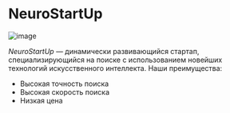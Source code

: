 # NeuroStartUp
![image](https://github-production-user-asset-6210df.s3.amazonaws.com/152031354/297375097-fd7031fa-5455-4779-b978-31993837cb6c.png?X-Amz-Algorithm=AWS4-HMAC-SHA256&X-Amz-Credential=AKIAVCODYLSA53PQK4ZA%2F20240118%2Fus-east-1%2Fs3%2Faws4_request&X-Amz-Date=20240118T045431Z&X-Amz-Expires=300&X-Amz-Signature=06f7135d5ac66a9caf7048958b5ecd4fc53c71775ea1bdb09fbe022fead06576&X-Amz-SignedHeaders=host&actor_id=156686594&key_id=0&repo_id=730166060)

*NeuroStartUp* — динамически развивающийся стартап, специализирующийся на поиске с использованием новейших технологий искусственного интеллекта. Наши преимущества:

- Высокая точность поиска
- Высокая скорость поиска
- Низкая цена